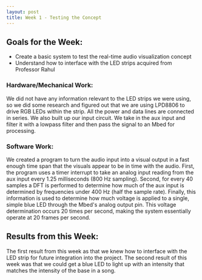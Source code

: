 ```yaml
---
layout: post
title: Week 1 - Testing the Concept
---
```


## Goals for the Week:
* Create a basic system to test the real-time audio visualization concept
* Understand how to interface with the LED strips acquired from Professor Rahul

### Hardware/Mechanical Work:
We did not have any information relevant to the LED strips we were using, so we did some research and  figured out that we are using LPD8806 to drive RGB LEDs within the strip. All the power and data lines are connected in series. We also built up our input circuit. We take in the aux input and filter it with a lowpass filter and then pass the signal to an Mbed for processing.

### Software Work:
We created a program to turn the audio input into a visual output in a fast enough time span that the visuals appear to be in time with the audio. First, the program uses a timer interrupt to take an analog input reading from the aux input every 1.25 milliseconds (800 Hz sampling). Second, for every 40 samples a DFT is performed to determine how much of the aux input is determined by frequencies under 400 Hz (half the sample rate). Finally, this information is used to determine how much voltage is applied to a single, simple blue LED through the Mbed's analog output pin. This voltage determination occurs 20 times per second, making the system essentially operate at 20 frames per second.

## Results from this Week:
The first result from this week as that we knew how to interface with the LED strip for future integration into the project. The second result of this week was that we could get a blue LED to light up with an intensity that matches the intensity of the base in a song.   
